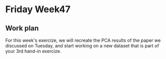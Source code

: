 # Friday Week47

## Work plan
For this week's exercize, we will recreate the PCA results of the paper we discussed on Tuesday, and start working on a new dataset that is part of your 3rd hand-in exercize.
